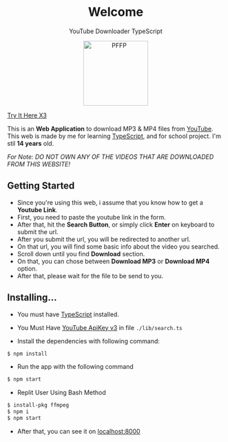 <h1 align="center">Welcome<br></h1>
<p align="center">YouTube Downloader TypeScript</p>
<div align="center">
<img src="https://i.ibb.co/MNxRrGn/pp-gh.png" width="150" height="150" border="0" alt="PFFP"></div>

[Try It Here X3](https://ytdl.rizfurr.com)

This is an <b>Web Application</b> to download MP3 & MP4 files from [YouTube](https://youtube.com). This web is made by me for learning [TypeScript](https://typescriptlang.org), and for school project. I'm stil <b>14 years</b> old.

<i>For Note: DO NOT OWN ANY OF THE VIDEOS THAT ARE DOWNLOADED FROM THIS WEBSITE!</i>

## Getting Started

-   Since you're using this web, i assume that you know how to get a <b>Youtube Link</b>.
-   First, you need to paste the youtube link in the form.
-   After that, hit the <b>Search Button</b>, or simply click <b>Enter</b> on keyboard to submit the url.
-   After you submit the url, you will be redirected to another url.
-   On that url, you will find some basic info about the video you searched.
-   Scroll down until you find <b>Download</b> section.
-   On that, you can chose between <b>Download MP3</b> or <b>Download MP4</b> option.
-   After that, please wait for the file to be send to you.

## Installing...

-   You must have [TypeScript](https://typescriptlang.org) installed.
-   You Must Have [YouTube ApiKey v3](https://www.google.com/url?sa=t&rct=j&q=&esrc=s&source=web&cd=&cad=rja&uact=8&ved=2ahUKEwie0Jva8v3zAhVfgUsFHdUNBaoQFnoECAgQAQ&url=https%3A%2F%2Fdevelopers.google.com%2Fyoutube%2Fv3%2Fgetting-started&usg=AOvVaw3ueucBVp-4rmSh_si8y-vP) in file `./lib/search.ts`
  
-   Install the dependencies with following command:
```bash
$ npm install
```

-   Run the app with the following command
```bash
$ npm start
```

-   Replit User Using Bash Method
```bash
$ install-pkg ffmpeg
$ npm i
$ npm start
```

-   After that, you can see it on [localhost:8000](http://localhost:8000)
